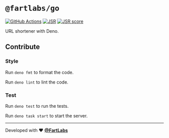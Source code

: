 # `@fartlabs/go`

[![GitHub Actions](https://github.com/FartLabs/go/actions/workflows/check.yaml/badge.svg)](https://github.com/FartLabs/go/actions/workflows/check.yaml)
[![JSR](https://jsr.io/badges/@fartlabs/go)](https://jsr.io/@fartlabs/go)
[![JSR score](https://jsr.io/badges/@fartlabs/go/score)](https://jsr.io/@fartlabs/go/score)

URL shortener with Deno.

## Contribute

### Style

Run `deno fmt` to format the code.

Run `deno lint` to lint the code.

### Test

Run `deno test` to run the tests.

Run `deno task start` to start the server.

---

Developed with ❤️ [**@FartLabs**](https://github.com/FartLabs)
